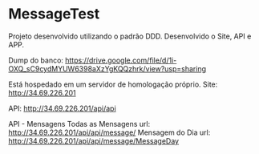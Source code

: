 # MessageTest
Projeto desenvolvido utilizando o padrão DDD.
Desenvolvido o Site, API e APP.

Dump do banco:
https://drive.google.com/file/d/1i-OXQ_sC9cydMYUW6398aXzYgKQQzhrk/view?usp=sharing

Está hospedado em um servidor de homologação próprio.
Site:
http://34.69.226.201

API:
http://34.69.226.201/api/api

API - Mensagens
Todas as Mensagens url: http://34.69.226.201/api/api/message/
Mensagem do Dia url: http://34.69.226.201/api/api/message/MessageDay


